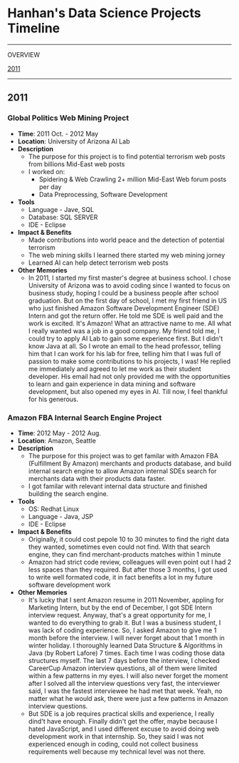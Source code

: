 # Hanhan's Data Science Projects Timeline

******************************************************************

OVERVIEW

[2011](#2011)

******************************************************************

## 2011

### Global Politics Web Mining Project
* <b>Time</b>: 2011 Oct. - 2012 May
* <b>Location</b>: University of Arizona AI Lab
* <b>Description</b>
  * The purpose for this project is to find potential terrorism web posts from billions Mid-East web posts
  * I worked on:
    * Spidering & Web Crawling 2+ million Mid-East Web forum posts per day
    * Data Preprocessing, Software Development
* <b>Tools</b>
  * Language - Jave, SQL
  * Database: SQL SERVER
  * IDE - Eclipse
* <b>Impact & Benefits</b>
  * Made contributions into world peace and the detection of potential terrorism
  * The web mining skills I learned there started my web mining jorney
  * Learned AI can help detect terrorism web posts
* <b>Other Memories</b>
  * In 2011, I started my first master's degree at business school. I chose University of Arizona was to avoid coding since I wanted to focus on business study, hoping I could be a business people after school graduation. But on the first day of school, I met my first friend in US who just finished Amazon Software Development Engineer (SDE) Intern and got the return offer. He told me SDE is well paid and the work is excited. It's Amazon! What an attractive name to me. All what I really wanted was a job in a good company. My friend told me, I could try to apply AI Lab to gain some experience first. But I didn't know Java at all. So I wrote an email to the head professor, telling him that I can work for his lab for free, telling him that I was full of passion to make some contributions to his projects, I was! He replied me immediately and agreed to let me work as their student developer. His email had not only provided me with the opportunities to learn and gain experience in data mining and software development, but also opened my eyes in AI. Till now, I feel thankful for his generous.

### Amazon FBA Internal Search Engine Project
* <b>Time</b>: 2012 May - 2012 Aug.
* <b>Location</b>: Amazon, Seattle
* <b>Description</b>
  * The purpose for this project was to get familar with Amazon FBA (Fulfillment By Amazon) merchants and products database, and build internal search engine to allow Amazon internal SDEs search for merchants data with their products data faster.
  * I got familar with relevant internal data structure and finished building the search engine. 
* <b>Tools</b>
  * OS: Redhat Linux
  * Language - Java, JSP
  * IDE - Eclipse
* <b>Impact & Benefits</b>
  * Originally, it could cost pepole 10 to 30 minutes to find the right data they wanted, sometimes even could not find. With that search engine, they can find merchant-products matches within 1 minute
  * Amazon had strict code review, colleagues will even point out I had 2 less spaces than they required. But after those 3 months, I got used to write well formated code, it in fact benefits a lot in my future software development work
* <b>Other Memories</b>
  * It's lucky that I sent Amazon resume in 2011 November, appling for Marketing Intern, but by the end of December, I got SDE Intern interview request. Anyway, that's a great opportunity for me, I wanted to do everything to grab it. But I was a business student, I was lack of coding experience. So, I asked Amazon to give me 1 month before the interview. I will never forget about that 1 month in winter holiday. I thoroughly learned Data Structure & Algorithms in Java (by Robert Lafore) 7 times. Each time I was coding those data structures myself. The last 7 days before the interview, I checked CareerCup Amazon interview questions, all of them were limited within a few patterns in my eyes. I will also never forget the moment after I solved all the interview questions very fast, the interviewer said, I was the fastest interviewee he had met that week. Yeah, no matter what he would ask, there were just a few patterns in Amazon interview questions.
  * But SDE is a job requires practical skills and experience, I really dind't have enough. Finally didn't get the offer, maybe because I hated JavaScript, and I used different excuse to avoid doing web development work in that internship. So, they said I was not experienced enough in coding, could not collect business requirements well because my technical level was not there.
